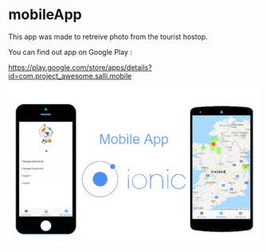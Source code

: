 # mobileApp

This app was made to retreive photo from the tourist hostop. 

You can find out app on Google Play :

https://play.google.com/store/apps/details?id=com.project_awesome.salli.mobile

![alt_text](https://github.com/AlexandraDamaschin/mobileApp/blob/master/Ionic.PNG)

